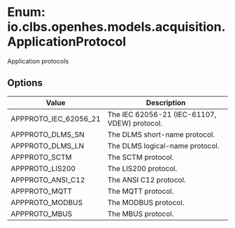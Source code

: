 # Enum: io.clbs.openhes.models.acquisition.ApplicationProtocol

Application protocols

## Options

| Value | Description |
| --- | --- |
| APPPROTO_IEC_62056_21 | The IEC 62056-21 (IEC-61107, VDEW) protocol. |
| APPPROTO_DLMS_SN | The DLMS short-name protocol. |
| APPPROTO_DLMS_LN | The DLMS logical-name protocol. |
| APPPROTO_SCTM | The SCTM protocol. |
| APPPROTO_LIS200 | The LIS200 protocol. |
| APPPROTO_ANSI_C12 | The ANSI C12 protocol. |
| APPPROTO_MQTT | The MQTT protocol. |
| APPPROTO_MODBUS | The MODBUS protocol. |
| APPPROTO_MBUS | The MBUS protocol. |
